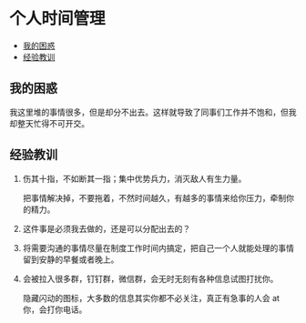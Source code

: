 # 个人时间管理

<!-- vim-markdown-toc GFM -->

* [我的困惑](#我的困惑)
* [经验教训](#经验教训)

<!-- vim-markdown-toc -->

## 我的困惑

我这里堆的事情很多，但是却分不出去。这样就导致了同事们工作并不饱和，但我却整天忙得不可开交。

## 经验教训

1. 伤其十指，不如断其一指；集中优势兵力，消灭敌人有生力量。

    把事情解决掉，不要拖着，不然时间越久，有越多的事情来给你压力，牵制你的精力。

2. 这件事是必须我去做的，还是可以分配出去的？

3. 将需要沟通的事情尽量在制度工作时间内搞定，把自己一个人就能处理的事情留到安静的早餐或者晚上。

4. 会被拉入很多群，钉钉群，微信群，会无时无刻有各种信息试图打扰你。

    隐藏闪动的图标，大多数的信息其实你都不必关注，真正有急事的人会 at 你，会打你电话。
